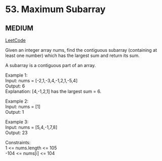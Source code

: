 # 53. Maximum Subarray

## MEDIUM

[LeetCode](https://leetcode.cn/problems/maximum-subarray/)

Given an integer array nums, find the contiguous subarray (containing at least one number) which has the largest sum and return its sum.

A subarray is a contiguous part of an array.

 
Example 1:\
Input: nums = [-2,1,-3,4,-1,2,1,-5,4]\
Output: 6\
Explanation: [4,-1,2,1] has the largest sum = 6.

Example 2:\
Input: nums = [1]\
Output: 1

Example 3:\
Input: nums = [5,4,-1,7,8]\
Output: 23
 

Constraints:\
1 <= nums.length <= 105\
-104 <= nums[i] <= 104
